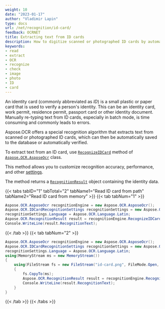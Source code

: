```yaml
---
weight: 10
date: "2023-01-17"
author: "Vladimir Lapin"
type: docs
url: /net/recognition/id-card/
feedback: OCRNET
title: Extracting text from ID cards
description: How to digitize scanned or photographed ID cards by automatically extracting text from them.
keywords:
- read
- extract
- OCR
- recognize
- check
- image
- photo
- ID
- card
---
```


An identity card (commonly abbreviated as _ID_) is a small plastic or paper card that is used to verify a person's identity. This can be an identity card, work permit, residence permit, passport card or other identity document. Manually re-typing text from ID cards, especially in batch mode, is time consuming and commonly leads to errors.

Aspose.OCR offers a special recognition algorithm that extracts text from scanned or photographed ID cards, which can then be automatically saved to the database or automatically verified.

To extract text from an ID card, use [`RecognizeIDCard`](https://reference.aspose.com/ocr/net/aspose.ocr/asposeocr/recognizeidcard/) method of [`Aspose.OCR.AsposeOcr`](https://reference.aspose.com/ocr/net/aspose.ocr/asposeocr/) class.

This method allows you to customize recognition accuracy, performance, and other [settings](/ocr/net/recognition-settings-id-card/).

The method returns a [`RecognitionResult`](https://reference.aspose.com/ocr/net/aspose.ocr/recognitionresult/) object containing the identity data.

{{< tabs tabID="1" tabTotal="2" tabName1="Read ID card from path" tabName2="Read ID card from memory" >}}
{{< tab tabNum="1" >}}
```csharp
Aspose.OCR.AsposeOcr recognitionEngine = new Aspose.OCR.AsposeOcr();
Aspose.OCR.IDCardRecognitionSettings recognitionSettings = new Aspose.OCR.IDCardRecognitionSettings();
recognitionSettings.Language = Aspose.OCR.Language.Latin;
Aspose.OCR.RecognitionResult result = recognitionEngine.RecognizeIDCard("id-card.png", recognitionSettings);
Console.WriteLine(result.RecognitionText);
```
{{< /tab >}}
{{< tab tabNum="2" >}}
```csharp
Aspose.OCR.AsposeOcr recognitionEngine = new Aspose.OCR.AsposeOcr();
Aspose.OCR.IDCardRecognitionSettings recognitionSettings = new Aspose.OCR.IDCardRecognitionSettings();
recognitionSettings.Language = Aspose.OCR.Language.Latin;
using(MemoryStream ms = new MemoryStream())
{
	using(FileStream fs = new FileStream("id-card.png", FileMode.Open, FileAccess.Read))
	{
		fs.CopyTo(ms);
		Aspose.OCR.RecognitionResult result = recognitionEngine.RecognizeIDCard(ms, recognitionSettings);
		Console.WriteLine(result.RecognitionText);
	}
}
```
{{< /tab >}}
{{< /tabs >}}
